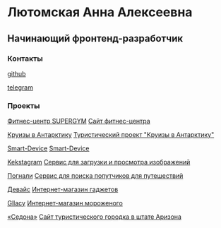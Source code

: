 # Лютомская Анна Алексеевна
## Начинающий фронтенд-разработчик

### Контакты
<a href="https://github.com/lutomskaya">github</a>

<a href="https://t.me/lutomskaya">telegram</a>

### Проекты
<a href="https://lutomskaya.github.io/fitness-center/">Фитнес-центр SUPERGYM</a>
<a href="https://github.com/lutomskaya/fitness-center">Сайт фитнес-центра</a>

<a href="https://lutomskaya.github.io/Cruise-to-Antarctica/">Круизы в Антарктику</a>
<a href="https://github.com/lutomskaya/Cruise-to-Antarctica">Туристический проект "Круизы в Антарктику"</a>

<a href="https://lutomskaya.github.io/Smart-Device/">Smart-Device</a>
<a href="https://github.com/lutomskaya/Smart-Device">Smart-Device</a>

<a href="https://lutomskaya.github.io/kekstagram/">Kekstagram</a>
<a href="https://github.com/lutomskaya/kekstagram">Сервис для загрузки и просмотра изображений</a>


<a href="https://lutomskaya.github.io/pognali/">Погнали</a>
<a href="https://github.com/lutomskaya/pognali">Сервис для поиска попутчиков для путешествий</a>

<a href="https://lutomskaya.github.io/device//">Девайс</a>
<a href="https://github.com/lutomskaya/device">Интернет-магазин гаджетов</a>

<a href="https://lutomskaya.github.io/gllacy/">Gllacy</a>
<a href="https://github.com/lutomskaya/gllacy">Интернет-магазин мороженого</a>

<a href="https://lutomskaya.github.io/sedona//">«Седона»</a>
<a href="https://github.com/lutomskaya/sedona">Сайт туристического городка в штате Аризона</a>
